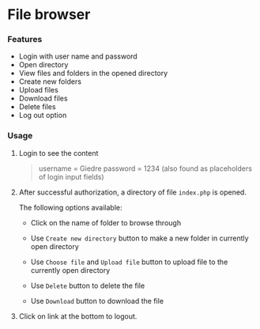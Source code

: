 # File browser

### Features


* Login with user name and password
* Open directory
* View files and folders in the opened directory
* Create new folders
* Upload files 
* Download files
* Delete files
* Log out option 


### Usage

1. Login to see the content 
    > username = Giedre 
    > password = 1234 
    > (also found as placeholders of login input fields)

2. After successful authorization, a directory of file `index.php` is opened. 

    The following options available:

    *  Click on the name of folder to browse through

    *  Use  `Create new directory` button to make a new folder in currently open directory

    *  Use `Choose file` and `Upload file` button to upload file to the currently open directory

    *  Use `Delete` button to delete the file

    *  Use `Download` button to download the file

3. Click on link at the bottom to logout.

